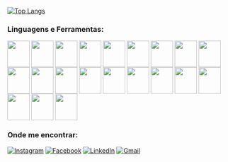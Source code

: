[![Top Langs](https://github-readme-status-bice.vercel.app/api/top-langs/?username=GuilhermeRds1921&langs_count=14&theme=dark&layout=compact)](https://github.com/anuraghazra/github-readme-stats)

<div class="box">
<h3 align="left">Linguagens e Ferramentas:</h3>
<img align="center" height="60" width="50"  src="https://cdn.jsdelivr.net/gh/devicons/devicon/icons/c/c-original.svg" />
<img align="center" height="60" width="50"  src="https://cdn.jsdelivr.net/gh/devicons/devicon/icons/python/python-original.svg" />
<img align="center" height="60" width="50"  src="https://cdn.jsdelivr.net/gh/devicons/devicon/icons/java/java-original-wordmark.svg" />
<img align="center" height="60" width="50"  src="https://cdn.jsdelivr.net/gh/devicons/devicon/icons/typescript/typescript-original.svg" />
<img align="center" height="60" width="50"  src="https://cdn.jsdelivr.net/gh/devicons/devicon/icons/javascript/javascript-original.svg" />
<img align="center" height="60" width="50"  src="https://cdn.jsdelivr.net/gh/devicons/devicon/icons/html5/html5-plain-wordmark.svg" />
<img align="center" height="60" width="50"  src="https://cdn.jsdelivr.net/gh/devicons/devicon/icons/css3/css3-original-wordmark.svg" />
<img align="center" height="60" width="50"  src="https://cdn.jsdelivr.net/gh/devicons/devicon/icons/react/react-original.svg" />
<img align="center" height="60" width="50"  src="https://cdn.jsdelivr.net/gh/devicons/devicon/icons/git/git-original.svg" />
<img align="center" height="60" width="50"  src="https://cdn.jsdelivr.net/gh/devicons/devicon/icons/docker/docker-original-wordmark.svg"/>
<img align="center" height="60" width="50"  src="https://cdn.jsdelivr.net/gh/devicons/devicon/icons/jest/jest-plain.svg" />
<img align="center" height="60" width="50"  src="https://cdn.jsdelivr.net/gh/devicons/devicon/icons/nodejs/nodejs-plain-wordmark.svg"/>
<img align="center" height="60" width="50"  src="https://cdn.jsdelivr.net/gh/devicons/devicon/icons/nextjs/nextjs-plain.svg"/>
<img align="center" height="60" width="50"  src="https://cdn.jsdelivr.net/gh/devicons/devicon/icons/blender/blender-original.svg" />
<img align="center" height="60" width="50"  src="https://cdn.jsdelivr.net/gh/devicons/devicon/icons/insomnia/insomnia-original-wordmark.svg" />
<img align="center" height="60" width="50"  src="https://cdn.jsdelivr.net/gh/devicons/devicon/icons/linux/linux-original.svg" />
<img align="center" height="60" width="50"  src="https://cdn.jsdelivr.net/gh/devicons/devicon/icons//mongodb/mongodb-original.svg" />
<img align="center" height="60" width="50"  src="https://cdn.jsdelivr.net/gh/devicons/devicon/icons/mysql/mysql-original-wordmark.svg" />
<img align="center" height="60" width="50"  src="https://cdn.jsdelivr.net/gh/devicons/devicon/icons/matlab/matlab-original.svg" />
<img align="center" height="60" width="50"  src="https://cdn.jsdelivr.net/gh/devicons/devicon/icons/arduino/arduino-original.svg" />
<img align="center" height="60" width="50"  src="https://cdn.jsdelivr.net/gh/devicons/devicon/icons/raspberrypi/raspberrypi-original.svg" />
</div>

<h3 align="left">Onde me encontrar:</h3>

[![Instagram](https://img.shields.io/badge/Instagram-E4405F?style=for-the-badge&logo=instagram&logoColor=white)](https://www.instagram.com/gui_.rod/)
[![Facebook](https://img.shields.io/badge/Facebook-1877F2?style=for-the-badge&logo=facebook&logoColor=white)](https://www.facebook.com/GuilhermeRdS19/)
[![LinkedIn](https://img.shields.io/badge/LinkedIn-0077B5?style=for-the-badge&logo=linkedin&logoColor=white)](https://www.linkedin.com/in/guilherme-rodrigues-b39a751a7/)
[![Gmail](https://img.shields.io/badge/Gmail-D14836?style=for-the-badge&logo=gmail&logoColor=white)](mailto:guilhermerds1921@gmail.com/)


